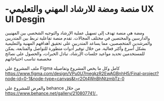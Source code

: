 # -منصة ومضة للارشاد المهني والتعليمي UX UI Desgin
 
ومضة هي منصة تهدف إلى تسهيل عملية الإرشاد والتوجيه الشخصي بين المهنيين والدارسين والمختصين في مختلف المجالات. تقدم منصة تفاعلية تربط بين المتدربين والمرشدين المتخصصين، مما يساعد المتدربين على تحقيق أهدافهم المهنية والتعليمية بشكل أسرع وأكثر فعالية. من خلال توفير أدوات متطورة للتواصل والمتابعة، يمكن للمستخدمين تحديد مواعيد جلسات الإرشاد، تبادل الخبرات، والحصول على نصائح مخصصة تناسب احتياجاتهم

ملف المشروع علي Figma كامل وكل ما يخص المشروع وتفاصيله https://www.figma.com/design/VPu0U7megkzR2EwAGBnhH5/Final-project?node-id=0-1&node-type=canvas&t=r2Ot4WnBhNtzmbTz-0

والعرض للمشروع علي behance من خلال https://www.behance.net/gallery/210807741/_  

